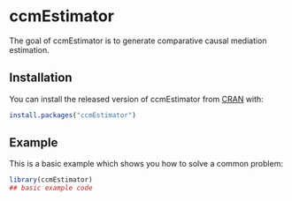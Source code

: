 
<!-- README.md is generated from README.Rmd. Please edit that file -->
# ccmEstimator

<!-- badges: start -->
<!-- badges: end -->
The goal of ccmEstimator is to generate comparative causal mediation estimation.

## Installation

You can install the released version of ccmEstimator from [CRAN](https://CRAN.R-project.org) with:

``` r
install.packages("ccmEstimator")
```

## Example

This is a basic example which shows you how to solve a common problem:

``` r
library(ccmEstimator)
## basic example code
```
